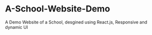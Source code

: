 # A-School-Website-Demo
A Demo Website of a School, desgined using React.js, Responsive and dynamic UI

